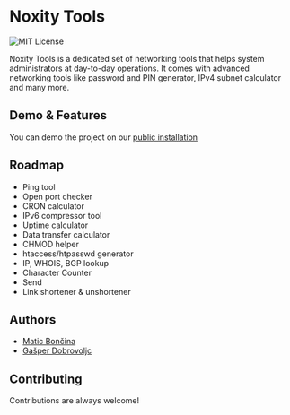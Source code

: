 # Noxity Tools
![MIT License](https://img.shields.io/badge/License-MIT-green.svg)

Noxity Tools is a dedicated set of networking tools that helps system administrators at day-to-day operations. It comes with advanced networking tools like password and PIN generator, IPv4 subnet calculator and many more.

## Demo & Features

You can demo the project on our [public installation](https://tools.noxity.com)



## Roadmap

- Ping tool
- Open port checker
- CRON calculator
- IPv6 compressor tool
- Uptime calculator
- Data transfer calculator
- CHMOD helper
- htaccess/htpasswd generator
- IP, WHOIS, BGP lookup
- Character Counter
- Send
- Link shortener & unshortener

## Authors

- [Matic Bončina](https://github.com/maticboncina)
- [Gašper Dobrovoljc](https://github.com/gapidobri)

## Contributing

Contributions are always welcome!

